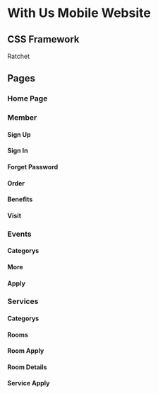 # With Us Mobile Website

## CSS Framework

Ratchet

## Pages

### Home Page

### Member

#### Sign Up

#### Sign In

#### Forget Password

#### Order

#### Benefits

#### Visit

### Events

#### Categorys

#### More

#### Apply

### Services

#### Categorys

#### Rooms

#### Room Apply

#### Room Details

#### Service Apply
